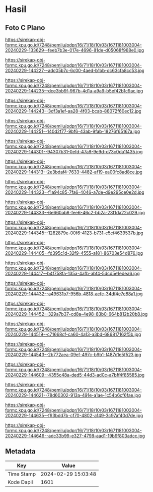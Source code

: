 # Hasil

## Foto C Plano

https://sirekap-obj-formc.kpu.go.id/7248/pemilu/pdpr/16/71/18/10/03/1671181003004-20240229-133629--feeb7b3e-017e-4696-81de-d05068f968e0.jpg

https://sirekap-obj-formc.kpu.go.id/7248/pemilu/pdpr/16/71/18/10/03/1671181003004-20240229-144227--adc05b7c-6c00-4aed-b1bb-dc63cfa8cc53.jpg

https://sirekap-obj-formc.kpu.go.id/7248/pemilu/pdpr/16/71/18/10/03/1671181003004-20240229-144235--dce3bb9f-967b-4d1a-a9a9-b5ef42b1c9ac.jpg

https://sirekap-obj-formc.kpu.go.id/7248/pemilu/pdpr/16/71/18/10/03/1671181003004-20240229-144243--3df3a1ef-aa28-4f03-bcab-88072f60ec12.jpg

https://sirekap-obj-formc.kpu.go.id/7248/pemilu/pdpr/16/71/18/10/03/1671181003004-20240229-144251--140d2f77-9bf6-43ab-9fab-18276f65167a.jpg

https://sirekap-obj-formc.kpu.go.id/7248/pemilu/pdpr/16/71/18/10/03/1671181003004-20240229-144301--94307b31-0efd-47a8-9e9d-d73c0da1f435.jpg

https://sirekap-obj-formc.kpu.go.id/7248/pemilu/pdpr/16/71/18/10/03/1671181003004-20240229-144313--2e3bdaf4-7633-4482-af19-ea00fc8ad8ce.jpg

https://sirekap-obj-formc.kpu.go.id/7248/pemilu/pdpr/16/71/18/10/03/1671181003004-20240229-144323--f1a94c85-7fa6-4046-a7de-d9e295ce0e2d.jpg

https://sirekap-obj-formc.kpu.go.id/7248/pemilu/pdpr/16/71/18/10/03/1671181003004-20240229-144333--6e660ab8-fee6-46c2-bb2a-23f1da22c029.jpg

https://sirekap-obj-formc.kpu.go.id/7248/pemilu/pdpr/16/71/18/10/03/1671181003004-20240229-144345--1282879e-00f6-4123-b731-c5cf4639537b.jpg

https://sirekap-obj-formc.kpu.go.id/7248/pemilu/pdpr/16/71/18/10/03/1671181003004-20240229-144405--fd395c1d-32f9-4555-a181-86703e54d876.jpg

https://sirekap-obj-formc.kpu.go.id/7248/pemilu/pdpr/16/71/18/10/03/1671181003004-20240229-144417--b4f758fa-135a-4afb-abf4-5dcd5e1edea6.jpg

https://sirekap-obj-formc.kpu.go.id/7248/pemilu/pdpr/16/71/18/10/03/1671181003004-20240229-144432--a49631b7-956b-4818-acfc-34df4e7e88a1.jpg

https://sirekap-obj-formc.kpu.go.id/7248/pemilu/pdpr/16/71/18/10/03/1671181003004-20240229-144452--329a7b37-cd8a-4e98-83b0-664b812b20b8.jpg

https://sirekap-obj-formc.kpu.go.id/7248/pemilu/pdpr/16/71/18/10/03/1671181003004-20240229-144519--c71668cf-ca60-4a13-a3bd-686817162f5b.jpg

https://sirekap-obj-formc.kpu.go.id/7248/pemilu/pdpr/16/71/18/10/03/1671181003004-20240229-144543--2b772aea-09ef-497c-b9b1-f487c1e5f523.jpg

https://sirekap-obj-formc.kpu.go.id/7248/pemilu/pdpr/16/71/18/10/03/1671181003004-20240229-144609--4355c48a-ded5-44d3-ad0c-a7bff4f85585.jpg

https://sirekap-obj-formc.kpu.go.id/7248/pemilu/pdpr/16/71/18/10/03/1671181003004-20240229-144621--78d60302-913a-491e-a1ae-1c54b6cf6fae.jpg

https://sirekap-obj-formc.kpu.go.id/7248/pemilu/pdpr/16/71/18/10/03/1671181003004-20240229-144635--f93bdd7b-cf70-4802-a149-3c97af40d7de.jpg

https://sirekap-obj-formc.kpu.go.id/7248/pemilu/pdpr/16/71/18/10/03/1671181003004-20240229-144646--adc33b99-e327-4798-aad1-19b9f803adcc.jpg


## Metadata

| Key        | Value               |
| ---------- | ------------------- |
| Time Stamp | 2024-02-29 15:03:48 |
| Kode Dapil | 1601                |



